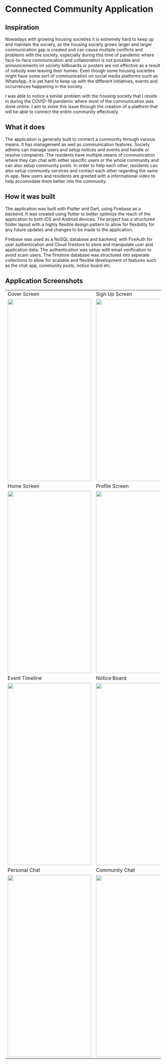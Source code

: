 # Connected Community Application

## Inspiration

Nowadays with growing housing societies it is extremely hard to keep up and maintain the society, as the housing society grows larger and larger communication gap is created and can cause multiple conflicts and problems with the society, especially during this time of pandemic where face-to-face communication and collaboration is not possible and announcements on society billboards or posters are not effective as a result of nobody ever leaving their homes. Even though some housing societies might have some sort of communication on social media platforms such as WhatsApp, it is yet hard to keep up with the different initiatives, events and occurrences happening in the society.

I was able to notice a similar problem with the housing society that I reside in during the COVID-19 pandemic where most of the communication was done online. I aim to solve this issue through the creation of a platform that will be able to connect the entire community effectively.

## What it does

The application is generally built to connect a community through various means. It has management as well as communication features. Society admins can manage users and setup notices and events and handle or resolve complaints. The residents have multiple means of communication where they can chat with either specific users or the whole community and can also setup community posts. In order to help each other, residents can also setup community services and contact each other regarding the same in-app. New users and residents are greeted with a informational video to help accomodate them better into the community.


## How it was built

The application was built with Flutter and Dart, using Firebase as a backend. It was created using flutter to better optimize the reach of the application to both iOS and Android devices. The project has a structured folder layout with a highly flexible design pattern to allow for flexibility for any future updates and changes to be made to the application.

Firebase was used as a NoSQL database and backend, with FireAuth for user authentication and Cloud firestore to store and manipulate user and application data. The authentication was setup with email verification to avoid scam users. The firestore database was structured into seperate collections to allow for scalable and flexible development of features such as the chat app, community posts, notice board etc. 

## Application Screenshots

<table>
  <tr>
    <td>Cover Screen</td>
    <td>Sign Up Screen</td>
    <td>Sign In Screen</td>
  </tr>
  <tr>
    <td><img src="https://user-images.githubusercontent.com/56708015/189520487-c7c17b33-2894-4f99-8bd2-f3f39c94a42b.png" width=270 height=590></td>
    <td><img src="https://user-images.githubusercontent.com/56708015/189520506-253abbda-955f-4707-8fe2-5ad28abd33f8.png" width=270 height=590></td>
    <td><img src="https://user-images.githubusercontent.com/56708015/189520535-da3771a3-b528-4f11-a745-ab9a91856307.png" width=270 height=330></td>
  </tr>
  <tr>
    <td>Home Screen</td>
    <td>Profile Screen</td>
    <td>Help Screen</td>
  </tr>
  <tr>
    <td><img src="https://user-images.githubusercontent.com/56708015/189523280-099d06c9-94e0-4661-acca-283b5d10b08b.png" width=270 height=590></td>
    <td><img src="https://user-images.githubusercontent.com/56708015/189523358-0ecd10c7-0516-4548-93b2-5774b4241d1e.png" width=270 height=590></td>
    <td><img src="https://user-images.githubusercontent.com/56708015/189520793-8a831eaf-ef77-47aa-8522-10e767e3b21c.png" width=270 height=590></td>
  </tr>
  <tr>
    <td>Event Timeline</td>
    <td>Notice Board</td>
    <td>Services Screen</td>   
  </tr>
  <tr>
    <td><img src="https://user-images.githubusercontent.com/56708015/189520715-a679c042-a78a-4e41-a3a9-81ffa01ff81c.png" width=270 height=590></td>
    <td><img src="https://user-images.githubusercontent.com/56708015/189523565-f4894339-f263-428a-b340-afbf9e99fd10.png" width=270 height=590></td>
    <td><img src="https://user-images.githubusercontent.com/56708015/189520671-8206e516-a409-4f14-a8ae-5bf569c0eec3.png" width=270 height=590></td>
  </tr>
  <tr>
    <td>Personal Chat</td>
    <td>Community Chat</td>
    <td>Community Posts</td>
  </tr>
  <tr>
    <td><img src="https://user-images.githubusercontent.com/56708015/189520750-4a8343bd-5dc1-4e5e-9311-636636d6fa8b.png" width=270 height=590></td>
    <td><img src="https://user-images.githubusercontent.com/56708015/189520756-c9c9dd94-2bb5-46bf-b81a-6512c363a793.png" width=270 height=590></td>
    <td><img src="https://user-images.githubusercontent.com/56708015/189520777-710da52d-63e6-482a-873f-87d41502ec33.png" width=270 height=590></td>
  </tr>
 </table>


